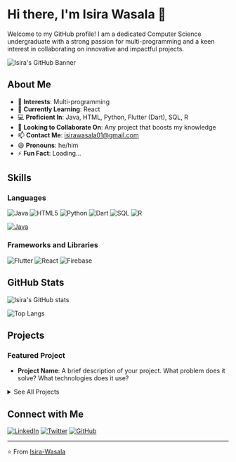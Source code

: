 # Hi there, I'm Isira Wasala 👋

Welcome to my GitHub profile! I am a dedicated Computer Science undergraduate with a strong passion for multi-programming and a keen interest in collaborating on innovative and impactful projects.

![Isira's GitHub Banner](IsiraWasalaBanner.gif)

## About Me

- 👀 **Interests**: Multi-programming
- 🌱 **Currently Learning**: React
- 💻 **Proficient In**: Java, HTML, Python, Flutter (Dart), SQL, R
- 💞️ **Looking to Collaborate On**: Any project that boosts my knowledge
- 📫 **Contact Me**: [isirawasala01@gmail.com](mailto:isirawasala01@gmail.com)
- 😄 **Pronouns**: he/him
- ⚡ **Fun Fact**: Loading...

## Skills

### Languages
![Java](https://img.shields.io/badge/Java-ED8B00?style=for-the-badge&logo=java&logoColor=white)
![HTML5](https://img.shields.io/badge/HTML5-E34F26?style=for-the-badge&logo=html5&logoColor=white)
![Python](https://img.shields.io/badge/Python-3776AB?style=for-the-badge&logo=python&logoColor=white)
![Dart](https://img.shields.io/badge/Dart-0175C2?style=for-the-badge&logo=dart&logoColor=white)
![SQL](https://img.shields.io/badge/SQL-4479A1?style=for-the-badge&logo=sql&logoColor=white)
![R](https://img.shields.io/badge/R-276DC3?style=for-the-badge&logo=r&logoColor=white)

[![Java](https://skillicons.dev/icons?i=java,html,css,js,python,r,dart,sql&perline=5)](https://skillicons.dev)

### Frameworks and Libraries
![Flutter](https://img.shields.io/badge/Flutter-02569B?style=for-the-badge&logo=flutter&logoColor=white)
![React](https://img.shields.io/badge/React-20232A?style=for-the-badge&logo=react&logoColor=61DAFB)
![Firebase](https://img.shields.io/badge/Firebase-FFCA28?style=for-the-badge&logo=firebase&logoColor=white)

## GitHub Stats
![Isira's GitHub stats](https://github-readme-stats.vercel.app/api?username=Isira-Wasala&show_icons=true&theme=radical)

![Top Langs](https://github-readme-stats.vercel.app/api/top-langs/?username=Isira-Wasala&layout=compact&theme=radical)

## Projects

### Featured Project
- **Project Name**: A brief description of your project. What problem does it solve? What technologies does it use?

<details>
  <summary>See All Projects</summary>

### Other Projects
- [Project Name 1](#): A brief description.
- [Project Name 2](#): A brief description.
- [Project Name 3](#): A brief description.
- [Project Name 4](#): A brief description.

</details>

## Connect with Me
[![LinkedIn](https://img.shields.io/badge/LinkedIn-0077B5?style=for-the-badge&logo=linkedin&logoColor=white)](https://www.linkedin.com/in/isira-wasala/)
[![Twitter](https://img.shields.io/badge/Twitter-1DA1F2?style=for-the-badge&logo=twitter&logoColor=white)](https://x.com/wasala_isira)
[![GitHub](https://img.shields.io/badge/GitHub-181717?style=for-the-badge&logo=github&logoColor=white)](https://github.com/Isira-Wasala)

---

⭐️ From [Isira-Wasala](https://github.com/Isira-Wasala)
